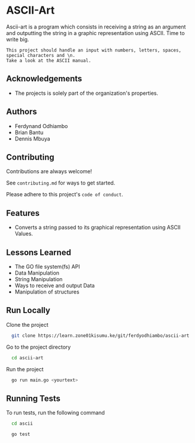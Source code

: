 
# ASCII-Art

Ascii-art is a program which consists in receiving a string as an argument and outputting the string in a graphic representation using ASCII. Time to write big.

    This project should handle an input with numbers, letters, spaces, special characters and \n.
    Take a look at the ASCII manual.

## Acknowledgements

- The projects is solely part of the organization's properties.

## Authors

- Ferdynand Odhiambo
- Brian Bantu
- Dennis Mbuya

## Contributing

Contributions are always welcome!

See `contributing.md` for ways to get started.

Please adhere to this project's `code of conduct`.

## Features

- Converts a string passed to its graphical representation using ASCII Values.

## Lessons Learned

- The GO file system(fs) API
- Data Manipulation
- String Manipulation
- Ways to receive and output Data
- Manipulation of structures

## Run Locally

Clone the project

```bash
  git clone https://learn.zone01kisumu.ke/git/ferdyodhiambo/ascii-art
```

Go to the project directory

```bash
  cd ascii-art
```

Run the project

```bash
  go run main.go <yourtext>
```

## Running Tests

To run tests, run the following command

```bash
  cd ascii
```

```bash
  go test
```
